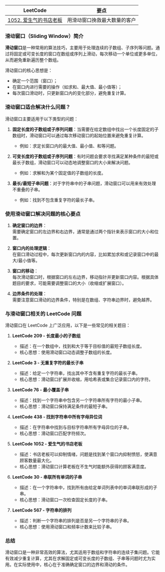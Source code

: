 |LeetCode|要点|
|--------------------------------|--------------------------------|
|[1052. 爱生气的书店老板][github-leetcode-1052]|用滑动窗口挽救最大数量的客户|

### 滑动窗口（Sliding Window）简介

**滑动窗口**是一种常用的算法技巧，主要用于处理连续的子数组、子序列等问题。通过将固定或可变长度的窗口在数组或序列上滑动，每次移动一个单位或更多单位，从而避免重新遍历整个数组。

滑动窗口的核心思想是：
- 确定一个范围（窗口）；
- 在窗口内进行需要的操作（如求和、最大值、最小值等）；
- 每次窗口滑动时，只更新窗口内的变化部分，避免重复计算。

### 滑动窗口适合解决什么问题？

滑动窗口主要适用于以下类型的问题：
1. **固定长度的子数组或子序列问题**：当需要在给定数组中找出一个长度固定的子数组时，滑动窗口可以通过每次移动窗口的起始位置来避免重复计算。
   - 例如：求定长窗口内的最大值、最小值、和等问题。

2. **可变长度的子数组或子序列问题**：有时问题会要求寻找满足某种条件的最短或最长子数组，滑动窗口可以动态地调整窗口的大小来解决问题。
   - 例如：求解和为某个固定值的子数组的长度。

3. **最长/最短子串问题**：对于字符串中的子串问题，滑动窗口可以用来有效处理不重叠的子串。
   - 例如：找到不包含重复字符的最长子串。

### 使用滑动窗口解决问题的核心要点

1. **确定窗口的边界**：  
   需要确定窗口的左边界和右边界，通常是通过两个指针来表示窗口的大小和位置。

2. **窗口内的处理逻辑**：  
   在窗口滑动过程中，每次更新窗口内的内容，比如累加求和或记录窗口中的最大/最小值等。

3. **窗口的移动**：  
   每次滑动窗口时，根据窗口的左右边界，移动指针并更新窗口内容。根据具体题目的要求，可能需要调整窗口的大小（收缩或扩展窗口）。

4. **边界条件的处理**：  
   需要注意窗口滑动的边界条件，特别是在数组、字符串边界时，避免越界。

### 与滑动窗口相关的 LeetCode 问题

滑动窗口在 LeetCode 上广泛应用，以下是一些常见的相关题目：

1. **LeetCode 209 - 长度最小的子数组**  
   - 描述：在一个数组中，找到和大于等于目标值的最短子数组长度。
   - 核心思想：使用滑动窗口动态调整子数组的长度。

2. **LeetCode 3 - 无重复字符的最长子串**  
   - 描述：给定一个字符串，找出其中不含有重复字符的最长子串。
   - 核心思想：滑动窗口扩展并收缩，用哈希表或集合记录窗口内的字符。

3. **LeetCode 76 - 最小覆盖子串**  
   - 描述：找到一个字符串中包含另一个字符串所有字符的最小子串。
   - 核心思想：滑动窗口保持满足条件的最短子串。

4. **LeetCode 438 - 找到字符串中所有字母异位词**  
   - 描述：在字符串中找到与目标字符串所有字母异位的子串。
   - 核心思想：滑动窗口匹配字符频次。

5. **LeetCode 1052 - 爱生气的书店老板**  
   - 描述：书店老板可以抑制情绪，问题是找到某个窗口内抑制愤怒，使满意顾客数量最大化。
   - 核心思想：滑动窗口计算老板在不生气时能额外获得的顾客满意度。

6. **LeetCode 30 - 串联所有单词的子串**  
   - 描述：在一个字符串中，找到所有由给定单词列表中的单词串联形成的子串。
   - 核心思想：滑动窗口一次检查固定长度的子串。

7. **LeetCode 567 - 字符串的排列**  
   - 描述：判断一个字符串的排列是否是另一个字符串的子串。
   - 核心思想：使用滑动窗口和频率计数来比较子串。

### 总结

滑动窗口是一种非常高效的算法，尤其适用于数组和字符串的连续子集问题。它能有效减少重复计算，尤其在求解固定或可变长度的子数组、子串等问题时尤为实用。在实际使用中，核心在于准确确定窗口的边界和滑动的条件。

[github-leetcode-1052]: https://github.com/bigwindlee/LeetCode/blob/master/1052.%20Grumpy%20Bookstore%20Owner/1052_maxSatisfied.h
